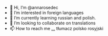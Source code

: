 - 👋 Hi, I’m @annarosedec
- 👀 I’m interested in foreign languages
- 🌱 I’m currently learning russian and polish.
- 💞️ I’m looking to collaborate on translations
- 📫 How to reach me [...](https://skrivanek.pl/tlumacz-polsko-rosyjski/) tłumacz polsko rosyjski

<!---
annarosedec/annarosedec is a ✨ special ✨ repository because its `README.md` (this file) appears on your GitHub profile.
You can click the Preview link to take a look at your changes.
--->
